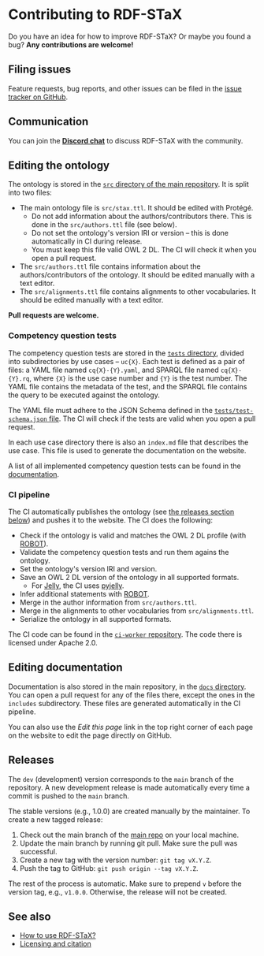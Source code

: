 # Contributing to RDF-STaX

Do you have an idea for how to improve RDF-STaX? Or maybe you found a bug? **Any contributions are welcome!**

## Filing issues

Feature requests, bug reports, and other issues can be filed in the [issue tracker on GitHub](https://github.com/RDF-STaX/rdf-stax.github.io/issues).

## Communication

You can join the **[Discord chat](https://discord.gg/e4TaZgsYNQ)** to discuss RDF-STaX with the community.

## Editing the ontology

The ontology is stored in the [`src` directory of the main repository](https://github.com/RDF-STaX/rdf-stax.github.io/tree/main/src). It is split into two files:

- The main ontology file is `src/stax.ttl`. It should be edited with Protégé.
    - Do not add information about the authors/contributors there. This is done in the `src/authors.ttl` file (see below).
    - Do not set the ontology's version IRI or version – this is done automatically in CI during release.
    - You must keep this file valid OWL 2 DL. The CI will check it when you open a pull request.
- The `src/authors.ttl` file contains information about the authors/contributors of the ontology. It should be edited manually with a text editor.
- The `src/alignments.ttl` file contains alignments to other vocabularies. It should be edited manually with a text editor.

**Pull requests are welcome.**

### Competency question tests

The competency question tests are stored in the [`tests` directory](https://github.com/RDF-STaX/rdf-stax.github.io/tree/main/tests), divided into subdirectories by use cases – `uc{X}`. Each test is defined as a pair of files: a YAML file named `cq{X}-{Y}.yaml`, and SPARQL file named `cq{X}-{Y}.rq`, where `{X}` is the use case number and `{Y}` is the test number. The YAML file contains the metadata of the test, and the SPARQL file contains the query to be executed against the ontology.

The YAML file must adhere to the JSON Schema defined in the [`tests/test-schema.json` file](https://github.com/RDF-STaX/rdf-stax.github.io/blob/main/tests/test-schema.json). The CI will check if the tests are valid when you open a pull request.

In each use case directory there is also an `index.md` file that describes the use case. This file is used to generate the documentation on the website.

A list of all implemented competency question tests can be found in the [documentation](uses/cq.md).

### CI pipeline

The CI automatically publishes the ontology (see [the releases section below](#releases)) and pushes it to the website. The CI does the following:

- Check if the ontology is valid and matches the OWL 2 DL profile (with [ROBOT](https://robot.obolibrary.org/)).
- Validate the competency question tests and run them agains the ontology.
- Set the ontology's version IRI and version.
- Save an OWL 2 DL version of the ontology in all supported formats.
    - For [Jelly](https://w3id.org/jelly), the CI uses [pyjelly](https://w3id.org/jelly/pyjelly).
- Infer additional statements with [ROBOT](https://robot.obolibrary.org/reason).
- Merge in the author information from `src/authors.ttl`.
- Merge in the alignments to other vocabularies from `src/alignments.ttl`.
- Serialize the ontology in all supported formats.

The CI code can be found in the [`ci-worker` repository](https://github.com/RDF-STaX/ci-worker). The code there is licensed under Apache 2.0.

## Editing documentation

Documentation is also stored in the main repository, in the [`docs` directory](https://github.com/RDF-STaX/rdf-stax.github.io/tree/main/docs). You can open a pull request for any of the files there, except the ones in the `includes` subdirectory. These files are generated automatically in the CI pipeline.

You can also use the *Edit this page* link in the top right corner of each page on the website to edit the page directly on GitHub.

## Releases

The `dev` (development) version corresponds to the `main` branch of the repository. A new development release is made automatically every time a commit is pushed to the `main` branch.

The stable versions (e.g., 1.0.0) are created manually by the maintainer. To create a new tagged release:

1. Check out the main branch of the [main repo](https://github.com/RDF-STaX/rdf-stax.github.io) on your local machine.
2. Update the main branch by running git pull. Make sure the pull was successful.
3. Create a new tag with the version number: `git tag vX.Y.Z`.
4. Push the tag to GitHub: `git push origin --tag vX.Y.Z`.

The rest of the process is automatic. Make sure to prepend `v` before the version tag, e.g., `v1.0.0`. Otherwise, the release will not be created.

## See also

- [How to use RDF-STaX?](use-it.md)
- [Licensing and citation](licensing.md)

